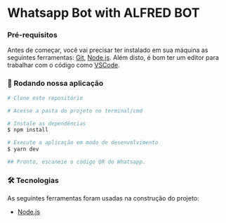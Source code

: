 # Whatsapp Bot with ALFRED BOT

### Pré-requisitos

Antes de começar, você vai precisar ter instalado em sua máquina as seguintes ferramentas:
[Git](https://git-scm.com), [Node.js](https://nodejs.org/en/).
Além disto, é bom ter um editor para trabalhar com o código como [VSCode](https://code.visualstudio.com/).

### 🎲 Rodando nossa aplicação

```bash
# Clone este repositório

# Acesse a pasta do projeto no terminal/cmd

# Instale as dependências
$ npm install

# Execute a aplicação em modo de desenvolvimento
$ yarn dev

## Pronto, escaneie o código QR do Whatsapp.
```

### 🛠 Tecnologias

As seguintes ferramentas foram usadas na construção do projeto:

- [Node.js](https://nodejs.org/en/)


